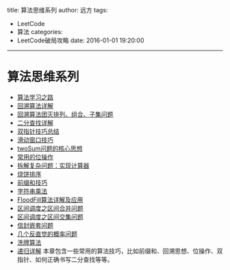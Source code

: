 title: 算法思维系列
author: 远方
tags:
  - LeetCode
  - 算法
categories:
  - LeetCode破局攻略
date: 2016-01-01 19:20:00
---
# 算法思维系列
  * [算法学习之路](/2016/01/01/算法思维系列/算法学习之路)
  * [回溯算法详解](/2016/01/01/算法思维系列/回溯算法详解修订版)
  * [回溯算法团灭排列、组合、子集问题](/2016/01/01/高频面试系列/子集排列组合)
  * [二分查找详解](/2016/01/01/算法思维系列/二分查找详解)
  * [双指针技巧总结](/2016/01/01/算法思维系列/双指针技巧)
  * [滑动窗口技巧](/2016/01/01/算法思维系列/滑动窗口技巧)
  * [twoSum问题的核心思想](/2016/01/01/算法思维系列/twoSum问题的核心思想)
  * [常用的位操作](/2016/01/01/算法思维系列/常用的位操作)
  * [拆解复杂问题：实现计算器](/2016/01/01/数据结构系列/实现计算器)
  * [烧饼排序](/2016/01/01/算法思维系列/烧饼排序)
  * [前缀和技巧](/2016/01/01/算法思维系列/前缀和技巧)
  * [字符串乘法](/2016/01/01/算法思维系列/字符串乘法)
  * [FloodFill算法详解及应用](/2016/01/01/算法思维系列/FloodFill算法详解及应用)
  * [区间调度之区间合并问题](/2016/01/01/算法思维系列/区间调度问题之区间合并)
  * [区间调度之区间交集问题](/2016/01/01/算法思维系列/区间交集问题)
  * [信封嵌套问题](/2016/01/01/算法思维系列/信封嵌套问题)
  * [几个反直觉的概率问题](/2016/01/01/算法思维系列/几个反直觉的概率问题)
  * [洗牌算法](/2016/01/01/算法思维系列/洗牌算法)
  * [递归详解](/2016/01/01/算法思维系列/递归详解)
本章包含一些常用的算法技巧，比如前缀和、回溯思想、位操作、双指针、如何正确书写二分查找等等。

